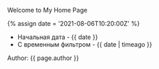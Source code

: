 ---
---

Welcome to My Home Page

{% assign date = '2021-08-06T10:20:00Z' %}

- Начальная дата - {{ date }}
- С временным фильтром - {{ date | timeago }}

Author: {{ page.author }}